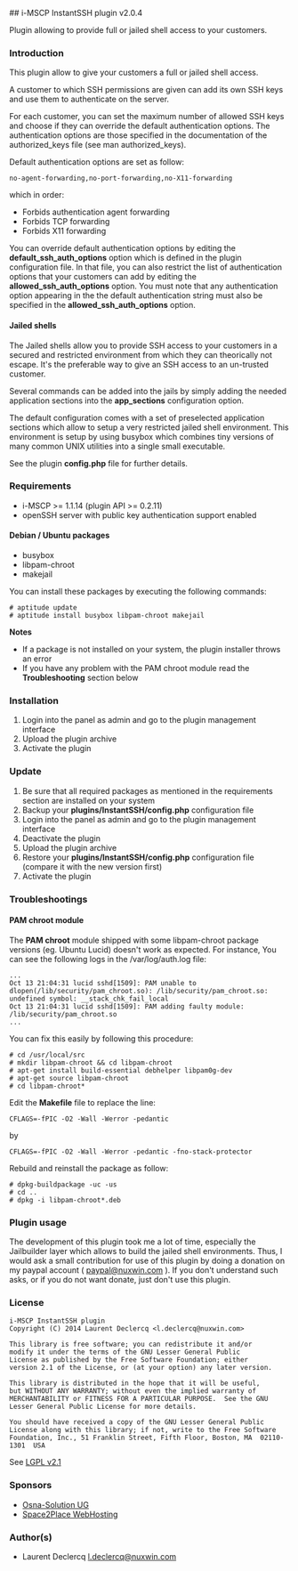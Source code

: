 ## i-MSCP InstantSSH plugin v2.0.4

Plugin allowing to provide full or jailed shell access to your customers.

### Introduction

This plugin allow to give your customers a full or jailed shell access.

A customer to which SSH permissions are given can add its own SSH keys and use them to authenticate on the server.

For each customer, you can set the maximum number of allowed SSH keys and choose if they can override the default
authentication options. The authentication options are those specified in the documentation of the authorized_keys file
(see man authorized_keys).

Default authentication options are set as follow:

	no-agent-forwarding,no-port-forwarding,no-X11-forwarding

which in order:

* Forbids authentication agent forwarding
* Forbids TCP forwarding
* Forbids X11 forwarding

You can override default authentication options by editing the **default_ssh_auth_options** option which is defined in
the plugin configuration file. In that file, you can also restrict the list of authentication options that your
customers can add by editing the **allowed_ssh_auth_options** option. You must note that any authentication option
appearing in the the default authentication string must also be specified in the **allowed_ssh_auth_options** option.

#### Jailed shells

The Jailed shells allow you to provide SSH access to your customers in a secured and restricted environment from which
they can theorically not escape. It's the preferable way to give an SSH access to an un-trusted customer.

Several commands can be added into the jails by simply adding the needed application sections into the **app_sections**
configuration option.

The default configuration comes with a set of preselected application sections which allow to setup a very restricted
jailed shell environment. This environment is setup by using busybox which combines tiny versions of many common UNIX
utilities into a single small executable.

See the plugin **config.php** file for further details.

### Requirements

* i-MSCP >= 1.1.14 (plugin API >= 0.2.11)
* openSSH server with public key authentication support enabled

#### Debian / Ubuntu packages

* busybox
* libpam-chroot
* makejail

You can install these packages by executing the following commands:

	# aptitude update
	# aptitude install busybox libpam-chroot makejail

**Notes**
  - If a package is not installed on your system, the plugin installer throws an error
  - If you have any problem with the PAM chroot module read the **Troubleshooting** section below

### Installation

1. Login into the panel as admin and go to the plugin management interface
2. Upload the plugin archive
3. Activate the plugin

### Update

1. Be sure that all required packages as mentioned in the requirements section are installed on your system
2. Backup your **plugins/InstantSSH/config.php** configuration file
3. Login into the panel as admin and go to the plugin management interface
4. Deactivate the plugin
5. Upload the plugin archive
6. Restore your **plugins/InstantSSH/config.php** configuration file (compare it with the new version first)
7. Activate the plugin

### Troubleshootings

#### PAM chroot module

The **PAM chroot** module shipped with some libpam-chroot package versions (eg. Ubuntu Lucid) doesn't work as expected.
For instance, You can see the following logs in the /var/log/auth.log file:

	...
	Oct 13 21:04:31 lucid sshd[1509]: PAM unable to dlopen(/lib/security/pam_chroot.so): /lib/security/pam_chroot.so: undefined symbol: __stack_chk_fail_local
	Oct 13 21:04:31 lucid sshd[1509]: PAM adding faulty module: /lib/security/pam_chroot.so
	...

You can fix this easily by following this procedure:

	# cd /usr/local/src
	# mkdir libpam-chroot && cd libpam-chroot
	# apt-get install build-essential debhelper libpam0g-dev
	# apt-get source libpam-chroot
	# cd libpam-chroot*

Edit the **Makefile** file to replace the line:

	CFLAGS=-fPIC -O2 -Wall -Werror -pedantic

by

	CFLAGS=-fPIC -O2 -Wall -Werror -pedantic -fno-stack-protector

Rebuild and reinstall the package as follow:

	# dpkg-buildpackage -uc -us
	# cd ..
	# dpkg -i libpam-chroot*.deb

### Plugin usage

The development of this plugin took me a lot of time, especially the Jailbuilder layer which allows to build the jailed
shell environments. Thus, I would ask a small contribution for use of this plugin by doing a donation on my paypal
account ( paypal@nuxwin.com ). If you don't understand such asks, or if you do not want donate, just don't use this
plugin.

### License

	i-MSCP InstantSSH plugin
	Copyright (C) 2014 Laurent Declercq <l.declercq@nuxwin.com>

	This library is free software; you can redistribute it and/or
 	modify it under the terms of the GNU Lesser General Public
	License as published by the Free Software Foundation; either
	version 2.1 of the License, or (at your option) any later version.

	This library is distributed in the hope that it will be useful,
	but WITHOUT ANY WARRANTY; without even the implied warranty of
	MERCHANTABILITY or FITNESS FOR A PARTICULAR PURPOSE.  See the GNU
	Lesser General Public License for more details.

	You should have received a copy of the GNU Lesser General Public
	License along with this library; if not, write to the Free Software
	Foundation, Inc., 51 Franklin Street, Fifth Floor, Boston, MA  02110-1301  USA

 See [LGPL v2.1](http://www.gnu.org/licenses/lgpl-2.1.txt "LGPL v2.1")

### Sponsors

  - [Osna-Solution UG](http://portal.osna-solution.de "Osna-Solution UG")
  - [Space2Place WebHosting](http://space2place.de "Space2Place WebHosting")

### Author(s)

 * Laurent Declercq <l.declercq@nuxwin.com>
